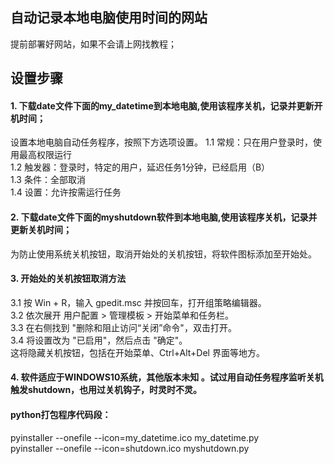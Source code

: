 ## 自动记录本地电脑使用时间的网站 

提前部署好网站，如果不会请上网找教程；    


  ## 设置步骤
#### 1. 下载date文件下面的my_datetime到本地电脑,使用该程序关机，记录并更新开机时间；  
   设置本地电脑自动任务程序，按照下方选项设置。
   1.1 常规：只在用户登录时，使用最高权限运行   
1.2 触发器：登录时，特定的用户，延迟任务1分钟，已经启用（B）   
1.3 条件：全部取消    
1.4 设置：允许按需运行任务     
#### 2. 下载date文件下面的myshutdown软件到本地电脑,使用该程序关机，记录并更新关机时间；
   为防止使用系统关机按钮，取消开始处的关机按钮，将软件图标添加至开始处。  
#### 3.  开始处的关机按钮取消方法  
 3.1 按 Win + R，输入 gpedit.msc 并按回车，打开组策略编辑器。  
 3.2 依次展开 用户配置 > 管理模板 > 开始菜单和任务栏。  
 3.3 在右侧找到 "删除和阻止访问“关闭”命令"，双击打开。  
 3.4 将设置改为 "已启用"，然后点击 "确定"。  
这将隐藏关机按钮，包括在开始菜单、Ctrl+Alt+Del 界面等地方。
#### 4. 软件适应于WINDOWS10系统，其他版本未知 。试过用自动任务程序监听关机触发shutdown，也用过关机钩子，时灵时不灵。
#### python打包程序代码段：   
pyinstaller --onefile --icon=my_datetime.ico my_datetime.py   
pyinstaller --onefile --icon=shutdown.ico myshutdown.py   



